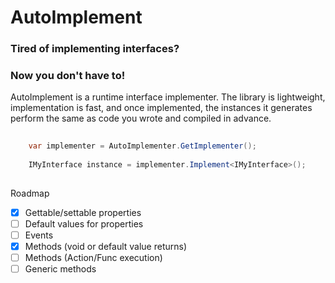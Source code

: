 # AutoImplement

### Tired of implementing interfaces?
### Now you don't have to!

AutoImplement is a runtime interface implementer.  The library is lightweight, implementation is fast,
and once implemented, the instances it generates perform the same as code you wrote and compiled in advance.

```csharp
	
    var implementer = AutoImplementer.GetImplementer();
	
	IMyInterface instance = implementer.Implement<IMyInterface>();
	
```


Roadmap
- [x] Gettable/settable properties
- [ ] Default values for properties
- [ ] Events
- [x] Methods (void or default value returns)
- [ ] Methods (Action/Func execution)
- [ ] Generic methods
